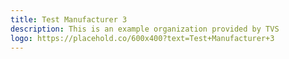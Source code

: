 ```yaml
---
title: Test Manufacturer 3
description: This is an example organization provided by TVS 
logo: https://placehold.co/600x400?text=Test+Manufacturer+3
---
```

